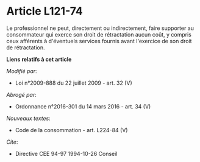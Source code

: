 # Article L121-74

Le professionnel ne peut, directement ou indirectement, faire supporter au consommateur qui exerce son droit de rétractation
aucun coût, y compris ceux afférents à d'éventuels services fournis avant l'exercice de son droit de rétractation.

**Liens relatifs à cet article**

_Modifié par_:

  - Loi n°2009-888 du 22 juillet 2009 - art. 32 (V)

_Abrogé par_:

  - Ordonnance n°2016-301 du 14 mars 2016 - art. 34 (V)

_Nouveaux textes_:

  - Code de la consommation - art. L224-84 (V)

_Cite_:

  - Directive CEE 94-97 1994-10-26 Conseil
